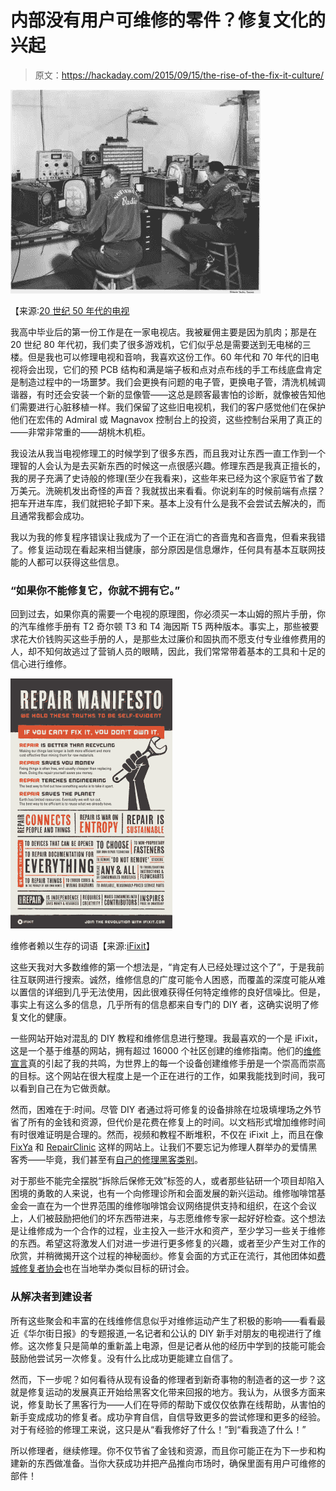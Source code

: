 # 内部没有用户可维修的零件？修复文化的兴起

> 原文：<https://hackaday.com/2015/09/15/the-rise-of-the-fix-it-culture/>

[![pix-tv-repair-shop](img/350a2ef1408839fbd5eb900779616941.png)](https://hackaday.com/wp-content/uploads/2015/09/pix-tv-repair-shop.jpg) 

【来源:[20 世纪 50 年代的电视](http://www.lilesnet.com/)

我高中毕业后的第一份工作是在一家电视店。我被雇佣主要是因为肌肉；那是在 20 世纪 80 年代初，我们卖了很多游戏机，它们似乎总是需要送到无电梯的三楼。但是我也可以修理电视和音响，我喜欢这份工作。60 年代和 70 年代的旧电视将会出现，它们的预 PCB 结构和满是端子板和点对点布线的手工布线底盘肯定是制造过程中的一场噩梦。我们会更换有问题的电子管，更换电子管，清洗机械调谐器，有时还会安装一个新的显像管——这总是顾客最害怕的诊断，就像被告知他们需要进行心脏移植一样。我们保留了这些旧电视机，我们的客户感觉他们在保护他们在宏伟的 Admiral 或 Magnavox 控制台上的投资，这些控制台采用了真正的——非常非常重的——胡桃木机柜。

我设法从我当电视修理工的时候学到了很多东西，而且我对让东西一直工作到一个理智的人会认为是去买新东西的时候这一点很感兴趣。修理东西是我真正擅长的，我的房子充满了史诗般的修理(至少在我看来)，这些年来已经为这个家庭节省了数万美元。洗碗机发出奇怪的声音？我就拔出来看看。你说刹车的时候前端有点摆？把车开进车库，我们就把轮子卸下来。基本上没有什么是我不会尝试去解决的，而且通常我都会成功。

我以为我的修复程序错误让我成为了一个正在消亡的吝啬鬼和吝啬鬼，但看来我错了。修复运动现在看起来相当健康，部分原因是信息爆炸，任何具有基本互联网技能的人都可以获得这些信息。

### “如果你不能修复它，你就不拥有它。”

回到过去，如果你真的需要一个电视的原理图，你必须买一本山姆的照片手册，你的汽车维修手册有 T2 奇尔顿 T3 和 T4 海因斯 T5 两种版本。事实上，那些被要求花大价钱购买这些手册的人，是那些太过廉价和固执而不愿支付专业维修费用的人，却不知何故逃过了营销人员的眼睛，因此，我们常常带着基本的工具和十足的信心进行维修。

[![ifixit_self-repair_manifesto_900x1390](img/df514e5b0554268fa8671e2dfcbf21e9.png)](https://hackaday.com/wp-content/uploads/2015/09/ifixit_self-repair_manifesto_900x1390.jpg) 

维修者赖以生存的词语【来源:[iFixit](https://www.ifixit.com/Manifesto)】

这些天我对大多数维修的第一个想法是，“肯定有人已经处理过这个了”，于是我前往互联网进行搜索。诚然，维修信息的广度可能令人困惑，而覆盖的深度可能从难以置信的详细到几乎无法使用，因此很难获得任何特定维修的良好信噪比。但是，事实上有这么多的信息，几乎所有的信息都来自专门的 DIY 者，这确实说明了修复文化的健康。

一些网站开始对混乱的 DIY 教程和维修信息进行整理。我最喜欢的一个是 iFixit，这是一个基于维基的网站，拥有超过 16000 个社区创建的维修指南。他们的[维修宣言](https://www.ifixit.com/Manifesto)真的引起了我的共鸣，为世界上的每一个设备创建维修手册是一个崇高而崇高的目标。这个网站在很大程度上是一个正在进行的工作，如果我能找到时间，我可以看到自己在为它做贡献。

然而，困难在于:时间。尽管 DIY 者通过将可修复的设备排除在垃圾填埋场之外节省了所有的金钱和资源，但代价是花费在修复上的时间。以文档形式增加维修时间有时很难证明是合理的。然而，视频和教程不断堆积，不仅在 iFixit 上，而且在像 [FixYa](http://www.fixya.com/) 和 [RepairClinic](http://www.repairclinic.com/) 这样的网站上。让我们不要忘记为修理人群举办的爱情黑客秀——毕竟，我们甚至有[自己的修理黑客类别](http://hackaday.com/category/repair-hacks/)。

对于那些不能完全摆脱“拆除后保修无效”标签的人，或者那些钻研一个项目却陷入困境的勇敢的人来说，也有一个向修理诊所和会面发展的新兴运动。维修咖啡馆基金会一直在为一个世界范围的维修咖啡馆会议网络提供支持和组织，在这个会议上，人们被鼓励把他们的坏东西带进来，与志愿维修专家一起好好检查。这个想法是让维修成为一个合作的过程，业主投入一些汗水和资产，至少学习一些关于维修的东西。希望这将激发人们对进一步进行更多修复的兴趣，或者至少产生对工作的欣赏，并稍微揭开这个过程的神秘面纱。修复会面的方式正在流行，其他团体如[费城修复者协会](http://phillyfixersguild.org/)也在当地举办类似目标的研讨会。

### 从解决者到建设者

所有这些聚会和丰富的在线维修信息似乎对维修运动产生了积极的影响——看看最近《华尔街日报》的专题报道,一名记者和公认的 DIY 新手对朋友的电视进行了维修。这次修复只是简单的重新盖上电源，但是记者从他的经历中学到的技能可能会鼓励他尝试另一次修复。没有什么比成功更能建立自信了。

然而，下一步呢？如何看待从现有设备的修理者到新奇事物的制造者的这一步？这就是修复运动的发展真正开始给黑客文化带来回报的地方。我认为，从很多方面来说，修复助长了黑客行为——人们在导师的帮助下或仅仅依靠在线帮助，从害怕的新手变成成功的修复者。成功孕育自信，自信导致更多的尝试修理和更多的经验。对于有经验的修理工来说，这只是从“看我修好了什么！”到“看我造了什么！”

所以修理者，继续修理。你不仅节省了金钱和资源，而且你可能正在为下一步和构建新的东西做准备。当你大获成功并把产品推向市场时，确保里面有用户可维修的部件！